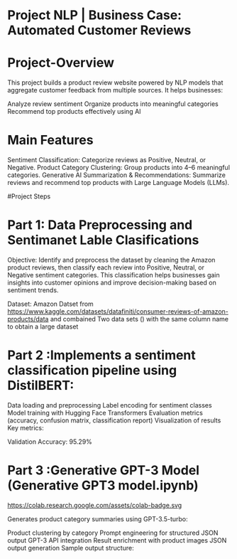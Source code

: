 # Project NLP | Business Case: Automated Customer Reviews

# Project-Overview

This project builds a product review website powered by NLP models that aggregate customer feedback from multiple sources. It helps businesses:

Analyze review sentiment
Organize products into meaningful categories
Recommend top products effectively using AI
 # Main Features

Sentiment Classification: Categorize reviews as Positive, Neutral, or Negative.
Product Category Clustering: Group products into 4–6 meaningful categories.
Generative AI Summarization & Recommendations: Summarize reviews and recommend top products with Large Language Models (LLMs).

#Project Steps

# Part 1: Data Preprocessing and Sentimanet Lable Clasifications

Objective:
Identify and preprocess the dataset by cleaning the Amazon product reviews, then classify each review into Positive, Neutral, or Negative sentiment categories. This classification helps businesses gain insights into customer opinions and improve decision-making based on sentiment trends.

Dataset:
Amazon Datset from https://www.kaggle.com/datasets/datafiniti/consumer-reviews-of-amazon-products/data and combained Two data sets () with the same column name to obtain a large dataset


# Part 2 :Implements a sentiment classification pipeline using DistilBERT:

Data loading and preprocessing
Label encoding for sentiment classes
Model training with Hugging Face Transformers
Evaluation metrics (accuracy, confusion matrix, classification report)
Visualization of results
Key metrics:

Validation Accuracy: 95.29%

# Part 3 :Generative GPT-3 Model (Generative GPT3 model.ipynb)

https://colab.research.google.com/assets/colab-badge.svg

Generates product category summaries using GPT-3.5-turbo:

Product clustering by category
Prompt engineering for structured JSON output
GPT-3 API integration
Result enrichment with product images
JSON output generation
Sample output structure:

